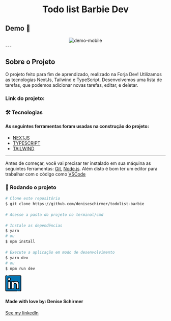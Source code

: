 <h1 style="text-align: center; font-weight: bold;">Todo list Barbie Dev</h1>

## Demo 📸

<div align="center">

   <img src="public/barbie.gif" alt="demo-mobile" height="425">

</div> 
 ---

## Sobre o Projeto

O projeto feito para fim de aprendizado, realizado na Forja Dev!
Utilizamos as tecnologias NextJs, Tailwind e TypeScript. Desenvolvemos uma lista de tarefas, que podemos adicionar novas tarefas, editar, e deletar.

### Link do projeto:

### 🛠 Tecnologias

#### As seguintes ferramentas foram usadas na construção do projeto:
- [NEXTJS](https://nextjs.org/docs)
- [TYPESCRIPT](https://www.typescriptlang.org/docs/)
- [TAILWIND](https://tailwindcss.com/)

---

Antes de começar, você vai precisar ter instalado em sua máquina as seguintes ferramentas:
[Git](https://git-scm.com), [Node.js](https://nodejs.org/en/).
Além disto é bom ter um editor para trabalhar com o código como [VSCode](https://code.visualstudio.com/)

### 🎲 Rodando o projeto

```bash
# Clone este repositório
$ git clone https://github.com/deniseschirmer/todolist-barbie

# Acesse a pasta do projeto no terminal/cmd

# Instale as dependências
$ yarn
# ou
$ npm install

# Execute a aplicação em modo de desenvolvimento
$ yarn dev
# ou
$ npm run dev

```

<a href="https://raw.githubusercontent.com/ARTHURPC03/Proffy-FullStack/master/github/linkedin.png">
<img src="https://raw.githubusercontent.com/ARTHURPC03/Proffy-FullStack/master/github/linkedin.png" alt="LinkedIn" height="50"></a>
<br />

#### Made with love by: Denise Schirmer

[See my linkedIn](https://www.linkedin.com/in/denise-s-lima-schirmer-9702661ba/)
